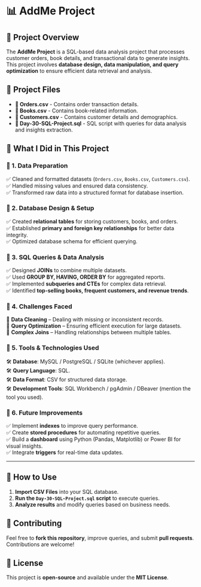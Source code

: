

# 📊 AddMe Project  

## 📌 Project Overview  
The **AddMe Project** is a SQL-based data analysis project that processes customer orders, book details, and transactional data to generate insights. This project involves **database design, data manipulation, and query optimization** to ensure efficient data retrieval and analysis.  

## 📂 Project Files  
- **📄 Orders.csv** - Contains order transaction details.  
- **📄 Books.csv** - Contains book-related information.  
- **📄 Customers.csv** - Contains customer details and demographics.  
- **📜 Day-30-SQL-Project.sql** - SQL script with queries for data analysis and insights extraction.  

## 🚀 What I Did in This Project  

### 🔹 1. Data Preparation  
✅ Cleaned and formatted datasets (`Orders.csv`, `Books.csv`, `Customers.csv`).  
✅ Handled missing values and ensured data consistency.  
✅ Transformed raw data into a structured format for database insertion.  

### 🔹 2. Database Design & Setup  
✅ Created **relational tables** for storing customers, books, and orders.  
✅ Established **primary and foreign key relationships** for better data integrity.  
✅ Optimized database schema for efficient querying.  

### 🔹 3. SQL Queries & Data Analysis  
✅ Designed **JOINs** to combine multiple datasets.  
✅ Used **GROUP BY, HAVING, ORDER BY** for aggregated reports.  
✅ Implemented **subqueries and CTEs** for complex data retrieval.  
✅ Identified **top-selling books, frequent customers, and revenue trends**.  

### 🔹 4. Challenges Faced  
🔸 **Data Cleaning** – Dealing with missing or inconsistent records.  
🔸 **Query Optimization** – Ensuring efficient execution for large datasets.  
🔸 **Complex Joins** – Handling relationships between multiple tables.  

### 🔹 5. Tools & Technologies Used  
🛠️ **Database**: MySQL / PostgreSQL / SQLite (whichever applies).  
🛠️ **Query Language**: SQL.  
🛠️ **Data Format**: CSV for structured data storage.  
🛠️ **Development Tools**: SQL Workbench / pgAdmin / DBeaver (mention the tool you used).  

### 🔹 6. Future Improvements  
✅ Implement **indexes** to improve query performance.  
✅ Create **stored procedures** for automating repetitive queries.  
✅ Build a **dashboard** using Python (Pandas, Matplotlib) or Power BI for visual insights.  
✅ Integrate **triggers** for real-time data updates.  

---

## 📖 How to Use  
1. **Import CSV Files** into your SQL database.  
2. **Run the `Day-30-SQL-Project.sql` script** to execute queries.  
3. **Analyze results** and modify queries based on business needs.  

## 🤝 Contributing  
Feel free to **fork this repository**, improve queries, and submit **pull requests**. Contributions are welcome!  

## 📜 License  
This project is **open-source** and available under the **MIT License**.  
